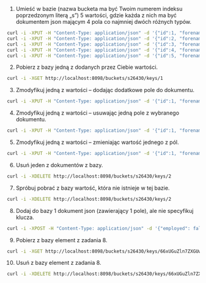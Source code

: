 1. Umieść w bazie (nazwa bucketa ma być Twoim numerem indeksu poprzedzonym literą „s”) 5 wartości, gdzie każda z nich ma być dokumentem json mającym 4 pola co najmniej dwóch różnych typów.

```bash
curl -i -XPUT -H "Content-Type: application/json" -d '{"id":1, "forename": "Adam", "surname": "Nowak", "employed": false}' http://localhost:8098/buckets/s26430/keys/1
curl -i -XPUT -H "Content-Type: application/json" -d '{"id":2, "forename": "Andrzej", "surname": "Kowalski", "employed": true}' http://localhost:8098/buckets/s26430/keys/2
curl -i -XPUT -H "Content-Type: application/json" -d '{"id":3, "forename": "Jan", "surname": "Kot", "employed": true}' http://localhost:8098/buckets/s26430/keys/3
curl -i -XPUT -H "Content-Type: application/json" -d '{"id":4, "forename": "Piotr", "surname": "Lis", "employed": true}' http://localhost:8098/buckets/s26430/keys/4
curl -i -XPUT -H "Content-Type: application/json" -d '{"id":5, "forename": "Roman", "surname": "Wiśniewski", "employed": false}' http://localhost:8098/buckets/s26430/keys/5
```

2. Pobierz z bazy jedną z dodanych przez Ciebie wartości.

```bash
curl -i -XGET http://localhost:8098/buckets/s26430/keys/1
```

3. Zmodyfikuj jedną z wartości – dodając dodatkowe pole do dokumentu.

```bash
curl -i -XPUT -H "Content-Type: application/json" -d '{"id":1, "forename": "Adam", "surname": "Nowak", "employed": false, "retired": false}' http://localhost:8098/buckets/s26430/keys/1
```

4. Zmodyfikuj jedną z wartości – usuwając jedną pole z wybranego dokumentu.

```bash
curl -i -XPUT -H "Content-Type: application/json" -d '{"id":1, "forename": "Adam", "surname": "Nowak", "retired": false}' http://localhost:8098/buckets/s26430/keys/1
```

5. Zmodyfikuj jedną z wartości – zmieniając wartość jednego z pól.

```bash
curl -i -XPUT -H "Content-Type: application/json" -d '{"id":1, "forename": "Adam", "surname": "Nowak", "retired": true}' http://localhost:8098/buckets/s26430/keys/1
```

6. Usuń jeden z dokumentów z bazy.

```bash
curl -i -XDELETE http://localhost:8098/buckets/s26430/keys/2
```

7. Spróbuj pobrać z bazy wartość, która nie istnieje w tej bazie.

```bash
curl -i -XDELETE http://localhost:8098/buckets/s26430/keys/2
```

8. Dodaj do bazy 1 dokument json (zawierający 1 pole), ale nie specyfikuj klucza.

```bash
curl -i -XPOST -H "Content-Type: application/json" -d '{"employed": false}' http://localhost:8098/buckets/s26430/keys
```

9. Pobierz z bazy element z zadania 8.

```bash
curl -i -XGET http://localhost:8098/buckets/s26430/keys/66xUGuZln7ZXGUwSZzWTKCE9IB2
```

10. Usuń z bazy element z zadania 8.

```bash
curl -i -XDELETE http://localhost:8098/buckets/s26430/keys/66xUGuZln7ZXGUwSZzWTKCE9IB2
```
